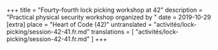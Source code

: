 +++
title = "Fourty-fourth lock picking workshop at 42"
description = "Practical physical security workshop organized by "
date = 2019-10-29
[extra]
place = "Heart of Code (42)"
untranslated = "activités/lock-picking/session-42-41.fr.md"
translations = [
    "activités/lock-picking/session-42-41.fr.md"
]
+++
